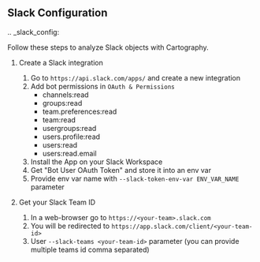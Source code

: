 ## Slack Configuration

.. _slack_config:

Follow these steps to analyze Slack objects with Cartography.

1. Create a Slack integration
    1. Go to `https://api.slack.com/apps/` and create a new integration
    1. Add bot permissions in `OAuth & Permissions`
        - channels:read
        - groups:read
        - team.preferences:read
        - team:read
        - usergroups:read
        - users.profile:read
        - users:read
        - users:read.email
    1. Install the App on your Slack Workspace
    1. Get "Bot User OAuth Token" and store it into an env var
    1. Provide env var name with `--slack-token-env-var ENV_VAR_NAME` parameter

2. Get your Slack Team ID
    1. In a web-browser go to `https://<your-team>.slack.com`
    1. You will be redirected to `https://app.slack.com/client/<your-team-id>`
    1. User `--slack-teams <your-team-id>` parameter (you can provide multiple teams id comma separated)
